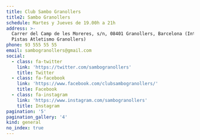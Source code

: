 ```yaml
---
title: Club Sambo Granollers
title2: Sambo Granollers
schedule: Martes y Jueves de 19.00h a 21h
address: >-
  Carrer del Camp de les Moreres, s/n, 08401 Granollers, Barcelona (Interior
  Pistas Atletismo Granollers)
phone: 93 555 55 55
email: sambogranollers@gmail.com
social:
  - class: fa-twitter
    link: 'https://twitter.com/sambogranollers'
    title: Twitter
  - class: fa-facebook
    link: 'https://www.facebook.com/clubsambogranollers/'
    title: Facebook
  - class: fa-instagram
    link: 'https://www.instagram.com/sambogranollers'
    title: Instagram
pagination: '5'
pagination_gallery: '4'
kind: general
no_index: true
---
```


